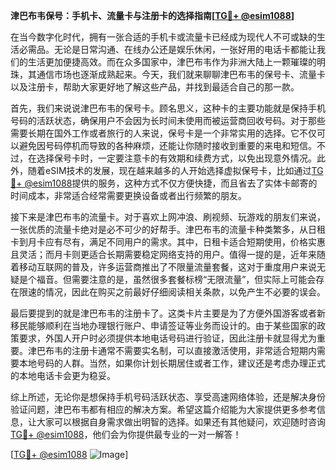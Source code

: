 **津巴布韦保号：手机卡、流量卡与注册卡的选择指南[[TG💪+ @esim1088](https://t.me/s/esim1088)]**

在当今数字化时代，拥有一张合适的手机卡或流量卡已经成为现代人不可或缺的生活必需品。无论是日常沟通、在线办公还是娱乐休闲，一张好用的电话卡都能让我们的生活更加便捷高效。而在众多国家中，津巴布韦作为非洲大陆上一颗璀璨的明珠，其通信市场也逐渐成熟起来。今天，我们就来聊聊津巴布韦的保号卡、流量卡以及注册卡，帮助大家更好地了解这些产品，并找到最适合自己的那一款。

首先，我们来说说津巴布韦的保号卡。顾名思义，这种卡的主要功能就是保持手机号码的活跃状态，确保用户不会因为长时间未使用而被运营商回收号码。对于那些需要长期在国外工作或者旅行的人来说，保号卡是一个非常实用的选择。它不仅可以避免因号码停机而导致的各种麻烦，还能让你随时接收到重要的来电和短信。不过，在选择保号卡时，一定要注意卡的有效期和续费方式，以免出现意外情况。此外，随着eSIM技术的发展，现在越来越多的人开始选择虚拟保号卡，比如通过[TG💪+ @esim1088](https://t.me/s/esim1088)提供的服务，这种方式不仅方便快捷，而且省去了实体卡邮寄的时间成本，非常适合经常需要更换设备或者出行频繁的朋友。

接下来是津巴布韦的流量卡。对于喜欢上网冲浪、刷视频、玩游戏的朋友们来说，一张优质的流量卡绝对是必不可少的好帮手。津巴布韦的流量卡种类繁多，从日租卡到月卡应有尽有，满足不同用户的需求。其中，日租卡适合短期使用，价格实惠且灵活；而月卡则更适合长期需要稳定网络支持的用户。值得一提的是，近年来随着移动互联网的普及，许多运营商推出了不限量流量套餐，这对于重度用户来说无疑是个福音。但需要注意的是，虽然很多套餐标榜“无限流量”，但实际上可能会存在限速的情况，因此在购买之前最好仔细阅读相关条款，以免产生不必要的误会。

最后要提到的就是津巴布韦的注册卡了。这类卡片主要是为了方便外国游客或者新移民能够顺利在当地办理银行账户、申请签证等业务而设计的。由于某些国家的政策要求，外国人开户时必须提供本地电话号码进行验证，因此注册卡就显得尤为重要。津巴布韦的注册卡通常不需要实名制，可以直接激活使用，非常适合短期内需要本地号码的人群。当然，如果你计划长期居住或者工作，建议还是考虑办理正式的本地电话卡会更为稳妥。

综上所述，无论你是想保持手机号码活跃状态、享受高速网络体验，还是解决身份验证问题，津巴布韦都有相应的解决方案。希望这篇介绍能为大家提供更多参考信息，让大家可以根据自身需求做出明智的选择。如果还有其他疑问，欢迎随时咨询[TG💪+ @esim1088](https://t.me/s/esim1088)，他们会为你提供最专业的一对一解答！

[[TG💪+ @esim1088](https://t.me/s/esim1088) ![Image](https://i.postimg.cc/4NQfJmqS/Snipaste-2025-05-13-00-14-12.png)]
